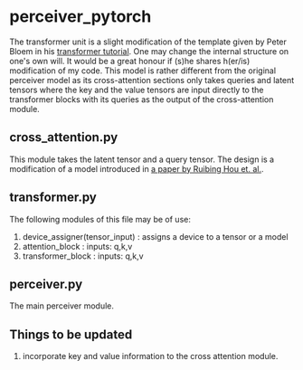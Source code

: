 # perceiver_pytorch

The transformer unit is a slight modification of the template given by Peter Bloem in his [transformer tutorial](http://peterbloem.nl/blog/transformers). One may change the internal structure on one's own will. It would be a great honour if (s)he shares h(er/is) modification of my code. This model is rather different from the original perceiver model as its cross-attention sections only takes queries and latent tensors where the key and the value tensors are input directly to the transformer blocks with its queries as the output of the cross-attention module.


## cross_attention.py

This module takes the latent tensor and a query tensor. The design is a modification of a model introduced in [a paper by Ruibing Hou et. al.](https://arxiv.org/pdf/1910.07677v1.pdf).

## transformer.py
The following modules of this file may be of use:
1. device_assigner(tensor_input)  : assigns a device to a tensor or a model
2. attention_block                          :  inputs: q,k,v
3. transformer_block                     :  inputs: q,k,v

## perceiver.py

The main perceiver module.

## Things to be updated
1. incorporate key and value information to the cross attention module.
